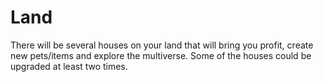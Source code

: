 # Land

There will be several houses on your land that will bring you profit, create new pets/items and explore the multiverse. Some of the houses could be upgraded at least two times.
